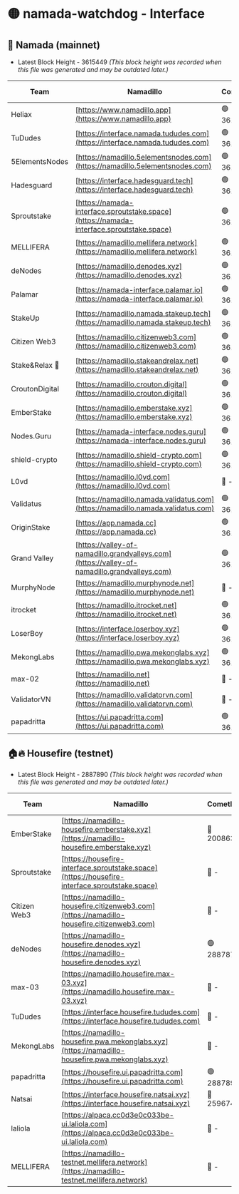 # 🟡 namada-watchdog - Interface

## 🚀 Namada (mainnet)
- Latest Block Height - 3615449 *(This block height was recorded when this file was generated and may be outdated later.)*

| Team | Namadillo | CometBFT | Indexer | MASP Indexer |
|-|-|-|-|-|
| Heliax | [https://www.namadillo.app](https://www.namadillo.app) | 🟢 3615428 | 🟢 3615428 | 🟢 3615428 |
| TuDudes | [https://interface.namada.tududes.com](https://interface.namada.tududes.com) | 🟢 3615428 | 🟢 3615428 | 🟢 3615428 |
| 5ElementsNodes | [https://namadillo.5elementsnodes.com](https://namadillo.5elementsnodes.com) | 🟢 3615429 | 🟢 3615429 | 🟢 3615429 |
| Hadesguard | [https://interface.hadesguard.tech](https://interface.hadesguard.tech) | 🟢 3615429 | 🟢 3615429 | 🟢 3615429 |
| Sproutstake | [https://namada-interface.sproutstake.space](https://namada-interface.sproutstake.space) | 🟢 3615430 | 🟢 3615430 | 🟢 3615430 |
| MELLIFERA | [https://namadillo.mellifera.network](https://namadillo.mellifera.network) | 🟢 3615431 | 🟢 3615431 | 🟢 3615431 |
| deNodes | [https://namadillo.denodes.xyz](https://namadillo.denodes.xyz) | 🟢 3615432 | 🟢 3615432 | 🟢 3615432 |
| Palamar | [https://namada-interface.palamar.io](https://namada-interface.palamar.io) | 🟢 3615432 | 🟢 3615432 | 🟢 3615432 |
| StakeUp | [https://namadillo.namada.stakeup.tech](https://namadillo.namada.stakeup.tech) | 🟢 3615433 | 🟢 3615433 | 🟢 3615433 |
| Citizen Web3 | [https://namadillo.citizenweb3.com](https://namadillo.citizenweb3.com) | 🟢 3615434 | 🟢 3615434 | 🟢 3615434 |
| Stake&Relax 🦥 | [https://namadillo.stakeandrelax.net](https://namadillo.stakeandrelax.net) | 🟢 3615434 | 🟢 3615434 | 🟢 3615435 |
| CroutonDigital | [https://namadillo.crouton.digital](https://namadillo.crouton.digital) | 🟢 3615435 | 🟢 3615435 | 🟢 3615435 |
| EmberStake | [https://namadillo.emberstake.xyz](https://namadillo.emberstake.xyz) | 🟢 3615436 | 🟢 3615436 | 🟢 3615436 |
| Nodes.Guru | [https://namada-interface.nodes.guru](https://namada-interface.nodes.guru) | 🟢 3615436 | 🟢 3615436 | 🟢 3615436 |
| shield-crypto | [https://namadillo.shield-crypto.com](https://namadillo.shield-crypto.com) | 🟢 3615437 | 🟢 3615437 | 🟢 3615437 |
| L0vd | [https://namadillo.l0vd.com](https://namadillo.l0vd.com) | 🔴 - | 🔴 - | 🔴 - |
| Validatus | [https://namadillo.namada.validatus.com](https://namadillo.namada.validatus.com) | 🟢 3615440 | 🟢 3615440 | 🟢 3615440 |
| OriginStake | [https://app.namada.cc](https://app.namada.cc) | 🟢 3615441 | 🟢 3615441 | 🟢 3615440 |
| Grand Valley | [https://valley-of-namadillo.grandvalleys.com](https://valley-of-namadillo.grandvalleys.com) | 🟢 3615441 | 🟢 3615440 | 🟢 3615441 |
| MurphyNode | [https://namadillo.murphynode.net](https://namadillo.murphynode.net) | 🔴 - | 🔴 - | 🔴 - |
| itrocket | [https://namadillo.itrocket.net](https://namadillo.itrocket.net) | 🟢 3615443 | 🟢 3615443 | 🟢 3615443 |
| LoserBoy | [https://interface.loserboy.xyz](https://interface.loserboy.xyz) | 🟢 3615444 | 🟢 3615443 | 🟢 3615444 |
| MekongLabs | [https://namadillo.pwa.mekonglabs.xyz](https://namadillo.pwa.mekonglabs.xyz) | 🟢 3615444 | 🟢 3615444 | 🟢 3615444 |
| max-02 | [https://namadillo.net](https://namadillo.net) | 🔴 - | 🔴 - | 🔴 - |
| ValidatorVN | [https://namadillo.validatorvn.com](https://namadillo.validatorvn.com) | 🔴 - | 🔴 - | 🔴 - |
| papadritta | [https://ui.papadritta.com](https://ui.papadritta.com) | 🟢 3615449 | 🟢 3615448 | 🟢 3615449 |

## 🏠🔥 Housefire (testnet)
- Latest Block Height - 2887890 *(This block height was recorded when this file was generated and may be outdated later.)*

| Team | Namadillo | CometBFT | Indexer | MASP Indexer |
|-|-|-|-|-|
| EmberStake | [https://namadillo-housefire.emberstake.xyz](https://namadillo-housefire.emberstake.xyz) | 🔴 2008636 | 🔴 - | 🔴 - |
| Sproutstake | [https://housefire-interface.sproutstake.space](https://housefire-interface.sproutstake.space) | 🔴 - | 🔴 - | 🔴 - |
| Citizen Web3 | [https://namadillo-housefire.citizenweb3.com](https://namadillo-housefire.citizenweb3.com) | 🔴 - | 🔴 - | 🔴 - |
| deNodes | [https://namadillo-housefire.denodes.xyz](https://namadillo-housefire.denodes.xyz) | 🟢 2887879 | 🟢 2887879 | 🟢 2887879 |
| max-03 | [https://namadillo.housefire.max-03.xyz](https://namadillo.housefire.max-03.xyz) | 🔴 - | 🔴 - | 🔴 - |
| TuDudes | [https://interface.housefire.tududes.com](https://interface.housefire.tududes.com) | 🔴 - | 🔴 2871048 | 🔴 2871048 |
| MekongLabs | [https://namadillo-housefire.pwa.mekonglabs.xyz](https://namadillo-housefire.pwa.mekonglabs.xyz) | 🔴 - | 🔴 2871048 | 🔴 2871048 |
| papadritta | [https://housefire.ui.papadritta.com](https://housefire.ui.papadritta.com) | 🟢 2887890 | 🟢 2887890 | 🟢 2887890 |
| Natsai | [https://interface.housefire.natsai.xyz](https://interface.housefire.natsai.xyz) | 🔴 2596741 | 🔴 2596741 | 🔴 2596741 |
| laliola | [https://alpaca.cc0d3e0c033be-ui.laliola.com](https://alpaca.cc0d3e0c033be-ui.laliola.com) | 🔴 - | 🔴 - | 🔴 - |
| MELLIFERA | [https://namadillo-testnet.mellifera.network](https://namadillo-testnet.mellifera.network) | 🔴 - | 🔴 2778001 | 🔴 2607259 |

